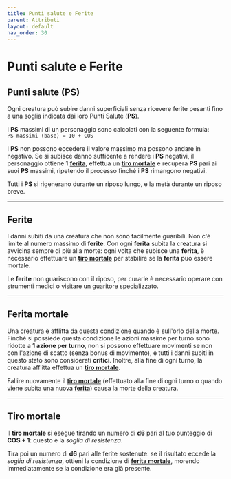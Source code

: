 ```yaml
---
title: Punti salute e Ferite
parent: Attributi
layout: default
nav_order: 30
---
```


# **Punti salute e Ferite**

## **Punti salute (PS)**

Ogni creatura può subire danni superficiali senza ricevere ferite pesanti fino a una soglia indicata dai loro Punti Salute (**PS**).

I **PS** massimi di un personaggio sono calcolati con la seguente formula:  
`PS massimi (base) = 10 + COS`

I **PS** non possono eccedere il valore massimo ma possono andare in negativo. Se si subisce danno sufficente a rendere i **PS** negativi, il personaggio ottiene 1 [**ferita**](#ferite), effettua un [**tiro mortale**](#tiro-mortale) e recupera **PS** pari ai suoi **PS** massimi, ripetendo il processo finché i **PS** rimangono negativi.

Tutti i **PS** si rigenerano durante un riposo lungo, e la metà durante un riposo breve.

---

## **Ferite**

I danni subiti da una creatura che non sono facilmente guaribili.
Non c'è limite al numero massimo di **ferite**.
Con ogni **ferita** subita la creatura si avvicina sempre di più alla morte: ogni volta che subisce una **ferita**, è necessario effettuare un [**tiro mortale**](#tiro-mortale) per stabilire se la **ferita** può essere mortale.

Le **ferite** non guariscono con il riposo, per curarle è necessario operare con strumenti medici o visitare un guaritore specializzato.

---

## **Ferita mortale**

Una creatura è afflitta da questa condizione quando è sull'orlo della morte.
Finché si possiede questa condizione le azioni massime per turno sono ridotte a **1 azione per turno**, non si possono effettuare movimenti se non con l'azione di scatto (senza bonus di movimento), e tutti i danni subiti in questo stato sono considerati **critici**. Inoltre, alla fine di ogni turno, la creatura afflitta effettua un [**tiro mortale**](#tiro-mortale).

Fallire nuovamente il [**tiro mortale**](#tiro-mortale) (effettuato alla fine di ogni turno o quando viene subita una nuova [**ferita**](#ferite)) causa la morte della creatura.

---

## **Tiro mortale**

Il **tiro mortale** si esegue tirando un numero di **d6** pari al tuo punteggio di **COS + 1**: questo è la *soglia di resistenza*. 

Tira poi un numero di **d6** pari alle ferite sostenute: se il risultato eccede la *soglia di resistenza*, ottieni la condizione di [**ferita mortale**](#ferita-mortale), morendo immediatamente se la condizione era già presente.